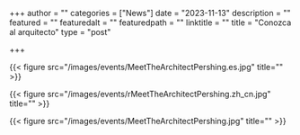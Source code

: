 +++
author = ""
categories = ["News"]
date = "2023-11-13"
description = ""
featured = ""
featuredalt = ""
featuredpath = ""
linktitle = ""
title = "Conozca al arquitecto"
type = "post"

+++ 

{{< figure src="/images/events/MeetTheArchitectPershing.es.jpg" title="" >}}

{{< figure src="/images/events/rMeetTheArchitectPershing.zh_cn.jpg" title="" >}}

{{< figure src="/images/events/MeetTheArchitectPershing.jpg" title="" >}}








